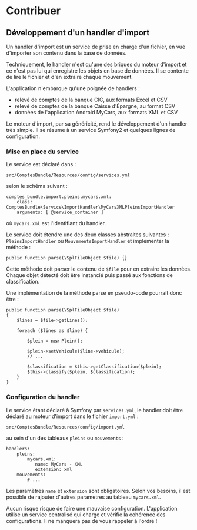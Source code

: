 # Contribuer

## Développement d'un handler d'import

Un handler d'import est un service de prise en charge d'un fichier, en vue d'importer son contenu dans la base de données.

Techniquement, le handler n'est qu'une des briques du moteur d'import et ce n'est pas lui qui enregistre les objets en base de données. Il se contente de lire le fichier et d'en extraire chaque mouvement.

L'application n'embarque qu'une poignée de handlers :

- relevé de comptes de la banque CIC, aux formats Excel et CSV
- relevé de comptes de la banque Caisse d'Épargne, au format CSV
- données de l'application Android MyCars, aux formats XML et CSV

Le moteur d'import, par sa généricité, rend le développement d'un handler très simple. Il se résume à un service Symfony2 et quelques lignes de configuration.

### Mise en place du service

Le service est déclaré dans :

    src/ComptesBundle/Resources/config/services.yml

selon le schéma suivant :

    comptes_bundle.import.pleins.mycars.xml:
        class: ComptesBundle\Service\ImportHandler\MyCarsXMLPleinsImportHandler
        arguments: [ @service_container ]

où `mycars.xml` est l'identifiant du handler.

Le service doit étendre une des deux classes abstraites suivantes : `PleinsImportHandler` ou `MouvementsImportHandler` et implémenter la méthode :

    public function parse(\SplFileObject $file) {}

Cette méthode doit parser le contenu de `$file` pour en extraire les données. Chaque objet détecté doit être instancié puis passé aux fonctions de classification.

Une implémentation de la méthode parse en pseudo-code pourrait donc être :

    public function parse(\SplFileObject $file)
    {
        $lines = $file->getLines();

        foreach ($lines as $line) {

            $plein = new Plein();

            $plein->setVehicule($line->vehicule);
            // ...

            $classification = $this->getClassification($plein);
            $this->classify($plein, $classification);
        }
    }

### Configuration du handler

Le service étant déclaré à Symfony par `services.yml`, le handler doit être déclaré au moteur d'import dans le fichier `import.yml` :

    src/ComptesBundle/Resources/config/import.yml

au sein d'un des tableaux `pleins` ou `mouvements` :

    handlers:
        pleins:
            mycars.xml:
               name: MyCars - XML
               extension: xml
        mouvements:
            # ...

Les paramètres `name` et `extension` sont obligatoires. Selon vos besoins, il est possible de rajouter d'autres paramètres au tableau `mycars.xml`.

Aucun risque risque de faire une mauvaise configuration. L'application utilise un service centralisé qui charge et vérifie la cohérence des configurations. Il ne manquera pas de vous rappeler à l'ordre !